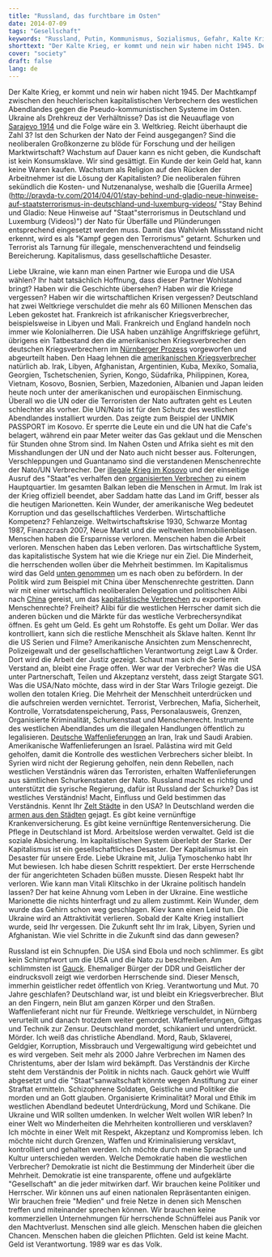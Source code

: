```yaml
---
title: "Russland, das furchtbare im Osten"
date: 2014-07-09
tags: "Gesellschaft"
keywords: "Russland, Putin, Kommunismus, Sozialismus, Gefahr, Kalte Krieg, Krieg, Atom Krieg"
shorttext: "Der Kalte Krieg, er kommt und nein wir haben nicht 1945. Der Machtkampf zwischen den neoliberalen kapitalistischen Verbrechern des westlichen Abendlandes..."
cover: "society"
draft: false
lang: de
---
```


Der Kalte Krieg, er kommt und nein wir haben nicht 1945. Der Machtkampf zwischen den heuchlerischen kapitalistischen Verbrechern des westlichen Abendlandes gegen die Pseudo-kommunistischen Systeme im Osten. Ukraine als Drehkreuz der Verhältnisse? Das ist die Neuauflage von [Sarajevo 1914](http://www.dieterwunderlich.de/weltkrieg_i_02.htm "Das Attentat von Sarajevo") und die Folge wäre ein 3. Weltkrieg. Reicht überhaupt die Zahl 3? Ist den Schurken der Nato der Feind ausgegangen? Sind die neoliberalen Großkonzerne zu blöde für Forschung und der heiligen Marktwirtschaft? Wachstum auf Dauer kann es nicht geben, die Kundschaft ist kein Konsumsklave. Wir sind gesättigt. Ein Kunde der kein Geld hat, kann keine Waren kaufen. Wachstum als Religion auf den Rücken der Arbeitnehmer ist die Lösung der Kapitalisten? Die neoliberalen führen sekündlich die Kosten- und Nutzenanalyse, weshalb die [Guerilla Armee](http://pravda-tv.com/2014/04/01/stay-behind-und-gladio-neue-hinweise-auf-staatsterrorismus-in-deutschland-und-luxemburg-videos/ "Stay Behind und Gladio: Neue Hinweise auf "Staat"sterrorismus in Deutschland und Luxemburg (Videos)") der Nato für Überfälle und Plünderungen entsprechend eingesetzt werden muss. Damit das Wahlvieh Missstand nicht erkennt, wird es als "Kampf gegen den Terrorismus" getarnt. Schurken und Terrorist als Tarnung für illegale, menschenverachtend und feindselig Bereicherung. Kapitalismus, dass gesellschaftliche Desaster. 

Liebe Ukraine, wie kann man einen Partner wie Europa und die USA wählen? Ihr habt tatsächlich Hoffnung, dass dieser Partner Wohlstand bringt? Haben wir die Geschichte übersehen? Haben wir die Kriege vergessen? Haben wir die wirtschaftlichen Krisen vergessen? Deutschland hat zwei Weltkriege verschuldet die mehr als 60 Millionen Menschen das Leben gekostet hat. Frankreich ist afrikanischer Kriegsverbrecher, beispielsweise in Libyen und Mali. Frankreich und England handeln noch immer wie Kolonialherren. Die USA haben unzählige Angriffskriege geführt, übrigens ein Tatbestand den die amerikanischen Kriegsverbrecher den deutschen Kriegsverbrechern im [Nürnberger Prozess](http://www.von-nuernberg-nach-den-haag.de/seite1/die_nuernberger_prinzipien/ "Die Nürnberger Prinzipien · Wegweiser für ein neues Völkerstrafrecht") vorgeworfen und abgeurteilt haben. Den Haag lehnen die [amerikanischen Kriegsverbrecher](https://www.freitag.de/autoren/der-freitag/obama-und-das-weltgericht "Guantanamo Die Schließung des Gefangenenlagers Guantánama kann kaum überzeugen, solange die neue US-Regierung nicht auch den Internationalen Strafgerichtshof anerkennt") natürlich ab. Irak, Libyen, Afghanistan, Argentinien, Kuba, Mexiko, Somalia, Georgien, Tschetschenien, Syrien, Kongo, Südafrika, Philippinen, Korea, Vietnam, Kosovo, Bosnien, Serbien, Mazedonien, Albanien und Japan leiden heute noch unter der amerikanischen und europäischen Einmischung. Überall wo die UN oder die Terroristen der Nato auftraten geht es Leuten schlechter als vorher. Die UN/Nato ist für den Schutz des westlichen Abendlandes installiert wurden. Das zeigte zum Beispiel der UNMIK PASSPORT im Kosovo. Er sperrte die Leute ein und die UN hat die Cafe's belagert, während ein paar Meter weiter das Gas geklaut und die Menschen für Stunden ohne Strom sind. Im Nahen Osten und Afrika sieht es mit den Misshandlungen der UN und der Nato auch nicht besser aus. Folterungen, Verschleppungen und Guantanamo sind die verstandenen Menschenrechte der Nato/UN Verbrecher. Der [illegale Krieg im Kosovo](http://www.amnesty.de/umleitung/1999/deu05/036 "JUGOSLAWIEN - Der Kosovo-Krieg und das Völkerrecht") und der einseitige Ausruf des "Staat"es verhalfen den [organisierten Verbrechen](http://www.theintelligence.de/index.php/politik/international-int/3166-kosovo-zentrum-der-organisierte-kriminalitaet.html "Kosovo: Zentrum der organisierten Kriminalität") zu einem Hauptquartier. Im gesamten Balkan leben die Menschen in Armut. Im Irak ist der Krieg offiziell beendet, aber Saddam hatte das Land im Griff, besser als die heutigen Marionetten. Kein Wunder, der amerikanische Weg bedeutet Korruption und das gesellschaftliches Verderben. Wirtschaftliche Kompetenz? Fehlanzeige. Weltwirtschaftskrise 1930, Schwarze Montag 1987, Finanzcrash 2007, Neue Markt und die weltweiten Immobilienblasen. Menschen haben die Ersparnisse verloren. Menschen haben die Arbeit verloren. Menschen haben das Leben verloren. Das wirtschaftliche System, das kapitalistische System hat wie die Kriege nur ein Ziel. Die Minderheit, die herrschenden wollen über die Mehrheit bestimmen. Im Kapitalismus wird das Geld [unten genommen](http://www.nachdenkseiten.de/?p=3985 "Die Verteilung von unten nach oben") um es nach oben zu befördern. In der Politik wird zum Beispiel mit China über Menschenrechte gestritten. Dann wir mit einer wirtschaftlich neoliberalen Delegation und politischen Alibi nach [China](http://www.stuttgarter-zeitung.de/inhalt.merkel-und-die-menschenrechte-kanzlerin-ruft-chinas-studenten-zu-kritischem-denken-auf.76d8123a-f244-4931-8aa2-ef19cc90cb40.html "Kanzlerin ruft Chinas Studenten zu kritischem Denken auf") gereist, um das [kapitalistische Verbrechen](http://www.rp-online.de/politik/ausland/angela-merkel-reist-im-dienste-der-wirtschaft-durch-china-aid-1.4370910 "Angela Merkel reist im Dienste der Wirtschaft durch China") zu exportieren. Menschenrechte? Freiheit? Alibi für die westlichen Herrscher damit sich die anderen bücken und die Märkte für das westliche Verbrechersyndikat öffnen. Es geht um Geld. Es geht um Rohstoffe. Es geht um Dollar. Wer das kontrolliert, kann sich die restliche Menschheit als Sklave halten. Kennt Ihr die US Serien und Filme? Amerikanische Ansichten zum Menschenrecht, Polizeigewalt und der gesellschaftlichen Verantwortung zeigt Law & Order. Dort wird die Arbeit der Justiz gezeigt. Schaut man sich die Serie mit Verstand an, bleibt eine Frage offen. Wer war der Verbrecher? Was die USA unter Partnerschaft, Teilen und Akzeptanz versteht, dass zeigt Stargate SG1. Was die USA/Nato möchte, dass wird in der Star Wars Trilogie gezeigt. Die wollen den totalen Krieg. Die Mehrheit der Menschheit unterdrücken und die aufschreien werden vernichtet. Terrorist, Verbrechen, Mafia, Sicherheit, Kontrolle, Vorratsdatenspeicherung, Pass, Personalausweis, Grenzen, Organisierte Kriminalität, Schurkenstaat und Menschenrecht. Instrumente des westlichen Abendlandes um die illegalen Handlungen öffentlich zu legalisieren. [Deutsche Waffenlieferungen](http://www.greenpeace-magazin.de/magazin/archiv/4-08/waffenexport-deutschland-ist-europameister/ "Krieg statt Frieden") an Iran, Irak und Saudi Arabien. Amerikanische Waffenlieferungen an Israel. Palästina wird mit Geld geholfen, damit die Kontrolle des westlichen Verbrechers sicher bleibt. In Syrien wird nicht der Regierung geholfen, nein denn Rebellen, nach westlichen Verständnis wären das Terroristen, erhalten Waffenlieferungen aus sämtlichen Schurkenstaaten der Nato. Russland macht es richtig und unterstützt die syrische Regierung, dafür ist Russland der Schurke? Das ist westliches Verständnis! Macht, Einfluss und Geld bestimmen das Verständnis. Kennt Ihr [Zelt Städte](http://astrologieklassisch.wordpress.com/2013/04/13/usa-immer-mehr-leben-in-zeltstadten/ "USA: Immer mehr leben in Zeltstädten") in den USA? In Deutschland werden die [armen aus den Städten](http://www.biograph.de/arme-bitte-die-stadt-verlassen "Arme bitte die Stadt verlassen") gejagt. Es gibt keine vernünftige Krankenversicherung. Es gibt keine vernünftige Rentenversicherung. Die Pflege in Deutschland ist Mord. Arbeitslose werden verwaltet. Geld ist die soziale Absicherung. Im kapitalistischen System überlebt der Starke. Der Kapitalismus ist ein gesellschaftliches Desaster. Der Kapitalismus ist ein Desaster für unsere Erde. Liebe Ukraine mit, Julija Tymoschenko habt Ihr Mut bewiesen. Ich habe diesen Schritt respektiert. Der erste Herrschende der für angerichteten Schaden büßen musste. Diesen Respekt habt Ihr verloren. Wie kann man Vitali Klitschko in der Ukraine politisch handeln lassen? Der hat keine Ahnung vom Leben in der Ukraine. Eine westliche Marionette die nichts hinterfragt und zu allem zustimmt. Kein Wunder, dem wurde das Gehirn schon weg geschlagen. Kiev kann einen Leid tun. Die Ukraine wird an Attraktivität verlieren. Sobald der Kalte Krieg installiert wurde, seid Ihr vergessen. Die Zukunft seht Ihr im Irak, Libyen, Syrien und Afghanistan. Wie viel Schritte in die Zukunft sind das dann gewesen?

Russland ist ein Schnupfen. Die USA sind Ebola und noch schlimmer. Es gibt kein Schimpfwort um die USA und die Nato zu beschreiben. Am schlimmsten ist [Gauck](http://www.nachdenkseiten.de/?page_id=12555 "Der falsche Präsident"). Ehemaliger Bürger der DDR und Geistlicher der eindrucksvoll zeigt wie verdorben Herrschende sind. Dieser Mensch, immerhin geistlicher redet öffentlich von Krieg. Verantwortung und Mut. 70 Jahre geschlafen? Deutschland war, ist und bleibt ein Kriegsverbrecher. Blut an den Fingern, nein Blut am ganzen Körper und den Straßen. Waffenlieferant nicht nur für Freunde. Weltkriege verschuldet, in Nürnberg verurteilt und danach trotzdem weiter gemordet. Waffenlieferungen, Giftgas und Technik zur Zensur. Deutschland mordet, schikaniert und unterdrückt. Mörder. Ich weiß das christliche Abendland. Mord, Raub, Sklaverei, Geldgier, Korruption, Missbrauch und Vergewaltigung wird gebeichtet und es wird vergeben. Seit mehr als 2000 Jahre Verbrechen im Namen des Christentums, aber der Islam wird bekämpft. Das Verständnis der Kirche steht dem Verständnis der Politik in nichts nach. Gauck gehört wie Wulff abgesetzt und die "Staat"sanwaltschaft könnte wegen Anstiftung zur einer Straftat ermitteln. Schizophrene Soldaten, Geistliche und Politiker die morden und an Gott glauben. Organisierte Kriminalität? Moral und Ethik im westlichen Abendland bedeutet Unterdrückung, Mord und Schikane. Die Ukraine und WIR sollten umdenken. In welcher Welt wollen WIR leben? In einer Welt wo Minderheiten die Mehrheiten kontrollieren und versklaven? Ich möchte in einer Welt mit Respekt, Akzeptanz und Kompromiss leben. Ich möchte nicht durch Grenzen, Waffen und Kriminalisierung versklavt, kontrolliert und gehalten werden. Ich möchte durch meine Sprache und Kultur unterschieden werden. Welche Demokratie haben die westlichen Verbrecher? Demokratie ist nicht die Bestimmung der Minderheit über die Mehrheit. Demokratie ist eine transparente, offene und aufgeklärte "Gesellschaft" an die jeder mitwirken darf. Wir brauchen keine Politiker und Herrscher. Wir können uns auf einen nationalen Repräsentanten einigen. Wir brauchen freie "Medien" und freie Netze in denen sich Menschen treffen und miteinander sprechen können. Wir brauchen keine kommerziellen Unternehmungen für herrschende Schnüffelei aus Panik vor den Machtverlust. Menschen sind alle gleich. Menschen haben die gleichen Chancen. Menschen haben die gleichen Pflichten. Geld ist keine Macht. Geld ist Verantwortung. 1989 war es das Volk.